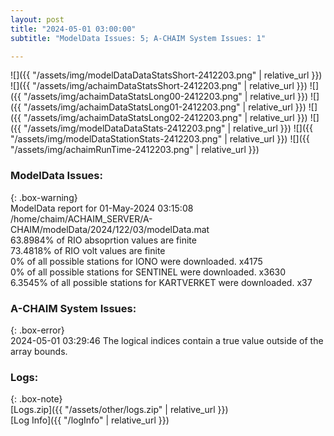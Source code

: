 ```yaml
---
layout: post
title: "2024-05-01 03:00:00"
subtitle: "ModelData Issues: 5; A-CHAIM System Issues: 1"

---
```


![]({{ "/assets/img/modelDataDataStatsShort-2412203.png" | relative_url }})
![]({{ "/assets/img/achaimDataStatsShort-2412203.png" | relative_url }})
![]({{ "/assets/img/achaimDataStatsLong00-2412203.png" | relative_url }})
![]({{ "/assets/img/achaimDataStatsLong01-2412203.png" | relative_url }})
![]({{ "/assets/img/achaimDataStatsLong02-2412203.png" | relative_url }})
![]({{ "/assets/img/modelDataDataStats-2412203.png" | relative_url }})
![]({{ "/assets/img/modelDataStationStats-2412203.png" | relative_url }})
![]({{ "/assets/img/achaimRunTime-2412203.png" | relative_url }})


### ModelData Issues:  
  
{: .box-warning}  
 ModelData report for 01-May-2024 03:15:08   
 /home/chaim/ACHAIM_SERVER/A-CHAIM/modelData/2024/122/03/modelData.mat   
 63.8984% of RIO absoprtion values are finite   
 73.4818% of RIO volt values are finite   
 0% of all possible stations for IONO were downloaded. x4175   
 0% of all possible stations for SENTINEL were downloaded. x3630   
 6.3545% of all possible stations for KARTVERKET were downloaded. x37   
  
### A-CHAIM System Issues:  
  
{: .box-error}  
2024-05-01 03:29:46 The logical indices contain a true value outside of the array bounds.  

### Logs:  
  
{: .box-note}  
[Logs.zip]({{ "/assets/other/logs.zip" | relative_url }})  
[Log Info]({{ "/logInfo" | relative_url }})  
